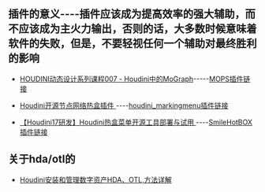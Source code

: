 ## 插件的意义----插件应该成为提高效率的强大辅助，而不应该成为主火力输出，否则的话，大多数时候意味着软件的失败，但是，不要轻视任何一个辅助对最终胜利的影响


* [HOUDINI动态设计系列课程007 - Houdini中的MoGraph](https://www.bilibili.com/video/av68584646)-----[MOPS插件链接](https://github.com/toadstorm/MOPS)

* [Houdini开源节点网络热盒插件 ](https://mp.weixin.qq.com/s/5vnEnW7peR1xQw2GnEklhQ)----[houdini_markingmenu插件链接](https://github.com/dchow1992/houdini_markingmenu)

* [【Houdini17研发】Houdini热盒菜单开源工具部署与试用 ](https://mp.weixin.qq.com/s/XBKVKbPF5Tj3NF54FM5_2g)----[SmileHotBOX插件链接](https://github.com/SmileHoudini/SmileHotBOX)

## 关于hda/otl的

* [Houdini安装和管理数字资产HDA、OTL,方法详解](https://www.newvfx.com/forums/topic/69738)


